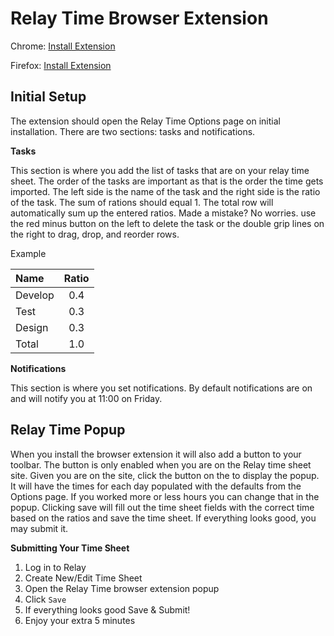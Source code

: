 # Relay Time Browser Extension

Chrome: [Install Extension](https://chrome.google.com/webstore/detail/relay-time/ominbkhiagfojcchnadpanlaimdhiolh?hl=en-US)

Firefox: [Install Extension](https://addons.mozilla.org/en-US/firefox/addon/relay-time/)

## Initial Setup
The extension should open the Relay Time Options page on initial installation. There are two sections: tasks and notifications.

**Tasks**

This section is where you add the list of tasks that are on your relay time sheet. The order of the tasks are important as that is the order the time gets imported. The left side is the name of the task and the right side is the ratio of the task. The sum of rations should equal 1. The total row will automatically sum up the entered ratios. Made a mistake? No worries. use the red minus button on the left to delete the task or the double grip lines on the right to drag, drop, and reorder rows.

Example

| Name | Ratio |
|:---|:---:|
| Develop | 0.4 |
| Test | 0.3 |
| Design | 0.3 |
| Total | 1.0 |

**Notifications**

This section is where you set notifications. By default notifications are on and will notify you at 11:00 on Friday.

## Relay Time Popup
When you install the browser extension it will also add a button to your toolbar. The button is only enabled when you are on the Relay time sheet site. Given you are on the site, click the button on the to display the popup. It will have the times for each day populated with the defaults from the Options page. If you worked more or less hours you can change that in the popup. Clicking save will fill out the time sheet fields with the correct time based on the ratios and save the time sheet. If everything looks good, you may submit it.

**Submitting Your Time Sheet**

1. Log in to Relay
2. Create New/Edit Time Sheet
3. Open the Relay Time browser extension popup
4. Click `Save`
5. If everything looks good Save & Submit!
6. Enjoy your extra 5 minutes
